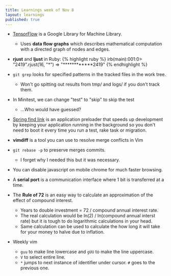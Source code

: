 ```yaml
---
title: Learnings week of Nov 8
layout: learnings
published: true
---
```


* [TensorFlow](https://www.tensorflow.org/) is a Google Library for Machine Library.
  * Uses **data flow graphs** which describes mathematical computation with a directed graph of nodes and edges.

* **rjust** and **ljust** in Ruby:
{% highlight ruby %}
irb(main):001:0> "2419".rjust(16, "*")
=> "************2419"
{% endhighlight %}

* `git grep` looks for specified patterns in the tracked files in the work tree.
  * Won't go spitting out results from tmp/ and logs/ if you don't track them.

* In Minitest, we can change "test" to "skip" to skip the test
  * ...Who would have guessed?

* [Spring find link](https://github.com/rails/spring) is an application preloader that speeds up development by keeping your application running in the background so you don't need to boot it every time you run a test, rake task or migration.

* **vimdiff** is a tool you can use to resolve merge conflicts in Vim

* `git rebase -p` to preserve merges commits.
  * I forget why I needed this but it was necessary.

* You can disable javascript on mobile chrome for much faster browsing.

* A **serial port** is a communication interface where 1 bit is transferred at a time.

* The **Rule of 72** is an easy way to calculate an approximation of the effect of compound interest.
  * Years to double investment = 72 / compound annual interest rate.
  * The real calculation would be ln(2) / ln(compound annual interst rate) but it is tough to do logarithmic calculations in your head.
  * Same calculation can be used to calculate the how long it will take for your money to halve due to inflation.

* Weekly vim
  * `guu` to make line lowercase and `gUU` to make the line uppercase.
  * `V` to select entire line.
  * `*` jumps to next instance of identifier under cursor. `#` goes to the previous one.
